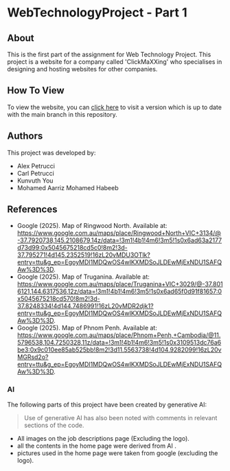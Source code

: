 # WebTechnologyProject - Part 1

## About
This is the first part of the assignment for Web Technology Project. This project is a website for a company called 'ClickMaXXing' who specialises in designing and hosting websites for other companies.

## How To View
To view the website, you can [click here](https://105927117.github.io/WebTechnologyProject1/) to visit a version which is up to date with the main branch in this repository.

## Authors
This project was developed by:
* Alex Petrucci
* Carl Petrucci
* Kunvuth You
* Mohamed Aarriz Mohamed Habeeb

## References
* Google (2025). Map of Ringwood North. Available at: https://www.google.com.au/maps/place/Ringwood+North+VIC+3134/@-37.7920738,145.2108679,14z/data=!3m1!4b1!4m6!3m5!1s0x6ad63a2177d73d99:0x5045675218cd5c0!8m2!3d-37.795271!4d145.2352519!16zL20vMDU3OTlk?entry=ttu&g_ep=EgoyMDI1MDQwOS4wIKXMDSoJLDEwMjExNDU1SAFQAw%3D%3D.
* Google (2025). Map of Truganina. Available at: https://www.google.com.au/maps/place/Truganina+VIC+3029/@-37.8016121,144.6317536,12z/data=!3m1!4b1!4m6!3m5!1s0x6ad65f0d91f81657:0x5045675218cd570!8m2!3d-37.8248334!4d144.7486991!16zL20vMDR2djk1?entry=ttu&g_ep=EgoyMDI1MDQwOS4wIKXMDSoJLDEwMjExNDU1SAFQAw%3D%3D.
* Google (2025). Map of Phnom Penh. Available at: https://www.google.com.au/maps/place/Phnom+Penh,+Cambodia/@11.5796538,104.7250328,11z/data=!3m1!4b1!4m6!3m5!1s0x3109513dc76a6be3:0x9c010ee85ab525bb!8m2!3d11.5563738!4d104.9282099!16zL20vMGRsd2o?entry=ttu&g_ep=EgoyMDI1MDQwOS4wIKXMDSoJLDEwMjExNDU1SAFQAw%3D%3D.

### AI
The following parts of this project have been created by generative AI:
> Use of generative AI has also been noted with comments in relevant sections of the code.
* All images on the job descriptions page (Excluding the logo).
* all the contents in the home page were derived from AI .
* pictures used in the home page were taken from google (excluding the logo).


